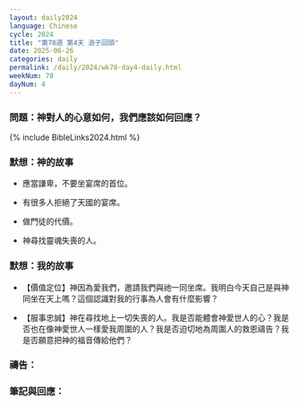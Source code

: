 ```yaml
---
layout: daily2024
language: Chinese
cycle: 2024
title: "第78週 第4天 浪子回頭"
date: 2025-06-26
categories: daily
permalink: /daily/2024/wk78-day4-daily.html
weekNum: 78
dayNum: 4
---
```


### 問題：神對人的心意如何，我們應該如何回應？

{% include BibleLinks2024.html %}

### 默想：神的故事 
+ 應當謙卑，不要坐宴席的首位。

+ 有很多人拒絕了天國的宴席。

+ 做門徒的代價。

+ 神尋找靈魂失喪的人。

### 默想：我的故事
+ 【價值定位】神因為愛我們，邀請我們與祂一同坐席。我明白今天自己是與神同坐在天上嗎？這個認識對我的行事為人會有什麼影響？

+ 【服事忠誠】神在尋找地上一切失喪的人。我是否能體會神愛世人的心？我是否也在像神愛世人一樣愛我周圍的人？我是否迫切地為周圍人的救恩禱告？我是否願意把神的福音傳給他們？

### 禱告：

### 筆記與回應：
